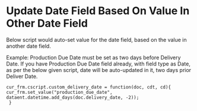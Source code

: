 <!-- add-breadcrumbs -->
# Update Date Field Based On Value In Other Date Field

Below script would auto-set value for the date field, based on the value in another date field.

Example: Production Due Date must be set as two days before Delivery Date. If you have Production Due Date field already, with field type as Date, as per the below given script, date will be auto-updated in it, two days prior Deliver Date.

    cur_frm.cscript.custom_delivery_date = function(doc, cdt, cd){
    cur_frm.set_value("production_due_date", dataent.datetime.add_days(doc.delivery_date, -2));
     }
